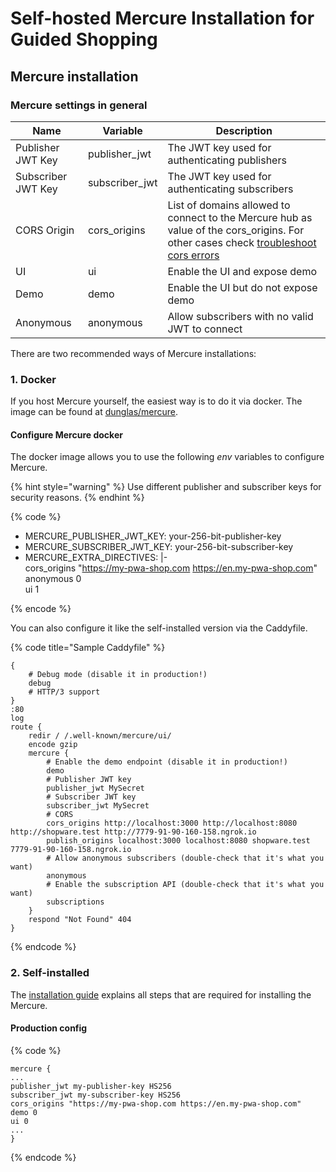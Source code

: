 # Self-hosted Mercure Installation for Guided Shopping

## Mercure installation

### Mercure settings in general

| Name | Variable | Description |
| ---- | -------- | ----------- |
| Publisher JWT Key  | publisher_jwt      | The JWT key used for authenticating publishers |
| Subscriber JWT Key | subscriber_jwt     | The JWT key used for authenticating subscribers|
| CORS Origin        | cors_origins       | List of domains allowed to connect to the Mercure hub as value of the cors_origins. For other cases check [troubleshoot cors errors](https://mercure.rocks/docs/hub/troubleshooting#cors-issues) |
| UI                 | ui                 | Enable the UI and expose demo |
| Demo               | demo               | Enable the UI but do not expose demo |
| Anonymous          | anonymous          | Allow subscribers with no valid JWT to connect |

There are two recommended ways of Mercure installations:

### 1. Docker

If you host Mercure yourself, the easiest way is to do it via docker. The image can be found at [dunglas/mercure](https://hub.docker.com/r/dunglas/mercure).

#### Configure Mercure docker

The docker image allows you to use the following *env* variables to configure Mercure.

{% hint style="warning" %}
Use different publisher and subscriber keys for security reasons.
{% endhint %}

{% code %}

- MERCURE_PUBLISHER_JWT_KEY: your-256-bit-publisher-key
- MERCURE_SUBSCRIBER_JWT_KEY: your-256-bit-subscriber-key
- MERCURE_EXTRA_DIRECTIVES: |-  
   cors_origins "https://my-pwa-shop.com https://en.my-pwa-shop.com"  
   anonymous 0  
   ui 1

{% encode %}

You can also configure it like the self-installed version via the Caddyfile.

{% code title="Sample Caddyfile" %}

```
{
    # Debug mode (disable it in production!)
    debug
    # HTTP/3 support
}
:80
log
route {
    redir / /.well-known/mercure/ui/
    encode gzip
    mercure {
        # Enable the demo endpoint (disable it in production!)
        demo
        # Publisher JWT key
        publisher_jwt MySecret
        # Subscriber JWT key
        subscriber_jwt MySecret
        # CORS
        cors_origins http://localhost:3000 http://localhost:8080 http://shopware.test http://7779-91-90-160-158.ngrok.io
        publish_origins localhost:3000 localhost:8080 shopware.test 7779-91-90-160-158.ngrok.io
        # Allow anonymous subscribers (double-check that it's what you want)
        anonymous
        # Enable the subscription API (double-check that it's what you want)
        subscriptions
    }
    respond "Not Found" 404
}
```

{% endcode %}

### 2. Self-installed

The [installation guide](https://mercure.rocks/docs/hub/install) explains all steps that are required for installing the Mercure.

#### Production config

{% code %}

```
mercure {
...  
publisher_jwt my-publisher-key HS256  
subscriber_jwt my-subscriber-key HS256  
cors_origins "https://my-pwa-shop.com https://en.my-pwa-shop.com"  
demo 0  
ui 0  
...
}
```

{% endcode %}
